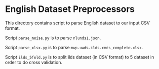 # English Dataset Preprocessors

This directory contains script to parse English dataset to our input CSV format.

Script `parse_noise.py` is to parse `nlunds1.json`.

Script `parse_xlsx.py` is to parse `mwp.uwds.ilds.cmds_complete.xlsx`.

Script `ilds_5fold.py` is to split ilds dataset (in CSV format) to 5 dataset in order to do cross validation.
